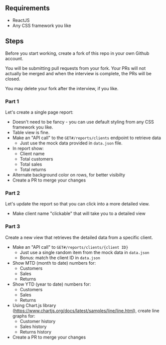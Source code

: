 ## Requirements
* ReactJS
* Any CSS framework you like

## Steps

Before you start working, create a fork of this repo in your own Github account.

You will be submitting pull requests from your fork. Your PRs will not actually be merged and when the interview is complete, the PRs will be closed.

You may delete your fork after the interview, if you like.

### Part 1
Let's create a single page report:

* Doesn't need to be fancy - you can use default styling from any CSS framework you like.
* Table view is fine.
* Make an "API call" to the `GET#/reports/clients` endpoint to retrieve data
    * Just use the mock data provided in `data.json` file.
* In report show:
    * Client name
    * Total customers
    * Total sales
    * Total returns
* Alternate background color on rows, for better visibilty
* Create a PR to merge your changes

### Part 2
Let's update the report so that you can click into a more detailed view.

* Make client name "clickable" that will take you to a detailed view

### Part 3
Create a new view that retrieves the detailed data from a specific client.

* Make an "API call" to `GET#/reports/clients/{client ID}`
    * Just use a single random item from the mock data in `data.json`
    * Bonus: match the client ID in `data.json`
* Show MTD (month to date) numbers for:
    * Customers
    * Sales
    * Returns
* Show YTD (year to date) numbers for:
    * Customers
    * Sales
    * Returns
* Using Chart.js library (https://www.chartjs.org/docs/latest/samples/line/line.html), create line graphs for:
    * Customer history
    * Sales history
    * Returns history
* Create a PR to merge your changes